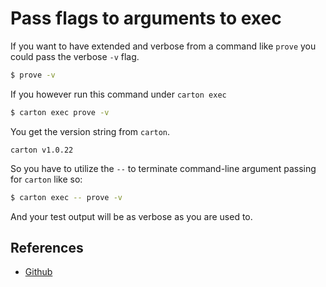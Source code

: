 # Pass flags to arguments to exec

If you want to have extended and verbose from a command like `prove` you could pass the verbose `-v` flag.

```bash
$ prove -v
```

If you however run this command under `carton exec`

```bash
$ carton exec prove -v
```

You get the version string from `carton`.

```
carton v1.0.22
```

So you have to utilize the `--`  to terminate command-line argument passing for `carton` like so:

```bash
$ carton exec -- prove -v
```

And your test output will be as verbose as you are used to.

## References

- [Github](https://github.com/perl-carton/carton/issues/151)
